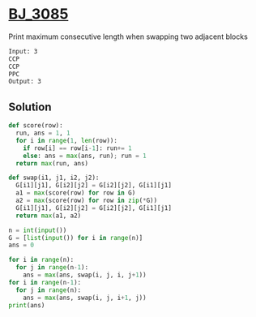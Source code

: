 # [BJ_3085](https://acmicpc.net/problem/3085)

Print maximum consecutive length when swapping two adjacent blocks

```txt
Input: 3
CCP
CCP
PPC
Output: 3
```

## Solution

```py
def score(row):
  run, ans = 1, 1
  for i in range(1, len(row)):
    if row[i] == row[i-1]: run+= 1
    else: ans = max(ans, run); run = 1
  return max(run, ans)

def swap(i1, j1, i2, j2):
  G[i1][j1], G[i2][j2] = G[i2][j2], G[i1][j1]
  a1 = max(score(row) for row in G)
  a2 = max(score(row) for row in zip(*G))
  G[i1][j1], G[i2][j2] = G[i2][j2], G[i1][j1]
  return max(a1, a2)

n = int(input())
G = [list(input()) for i in range(n)]
ans = 0

for i in range(n):
  for j in range(n-1):
    ans = max(ans, swap(i, j, i, j+1))
for i in range(n-1):
  for j in range(n):
    ans = max(ans, swap(i, j, i+1, j))
print(ans)
```

